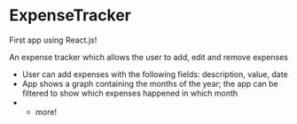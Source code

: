 # ExpenseTracker

First app using React.js!

An expense tracker which allows the user to add, edit and remove expenses

- User can add expenses with the following fields: description, value, date
- App shows a graph containing the months of the year; the app can be filtered to show which expenses happened in which month
- - more!
